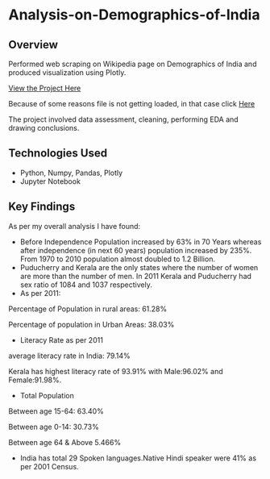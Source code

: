 # Analysis-on-Demographics-of-India

## Overview
Performed web scraping on Wikipedia page on Demographics of India and produced visualization using Plotly.

[View the Project Here]()

Because of some reasons file is not getting loaded, in that case click [Here](https://nbviewer.jupyter.org/github/pooja2512/Analysis-on-Demographics-of-India/blob/master/Analysis%20on%20Demographics%20of%20India.ipynb)

The project involved data assessment, cleaning, performing EDA and drawing conclusions.

## Technologies Used
- Python, Numpy, Pandas, Plotly
- Jupyter Notebook

## Key Findings
As per my overall analysis I have found:
- Before Independence Population increased by 63% in 70 Years whereas after independence (in next 60 years) population increased by 235%. From 1970 to 2010 population almost doubled to 1.2 Billion.
- Puducherry and Kerala are the only states where the number of women are more than the number of men. In 2011 Kerala and Puducherry had sex ratio of 1084 and 1037 respectively.
- As per 2011:

Percentage of Population in rural areas: 61.28%

Percentage of population in Urban Areas: 38.03%
- Literacy Rate as per 2011

average literacy rate in India: 79.14%

Kerala has highest literacy rate of 93.91% with Male:96.02% and Female:91.98%.
- Total Population

Between age 15-64: 63.40%

Between age 0-14: 30.73%

Between age 64 & Above 5.466%

- India has total 29 Spoken languages.Native Hindi speaker were 41% as per 2001 Census.
